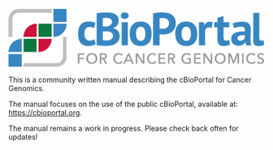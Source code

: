 ![](img/cbioportal.png)

This is a community written manual describing the cBioPortal for Cancer Genomics.

The manual focuses on the use of the public cBioPortal, available at:  https://cbioportal.org.

The manual remains a work in progress.  Please check back often for updates!
